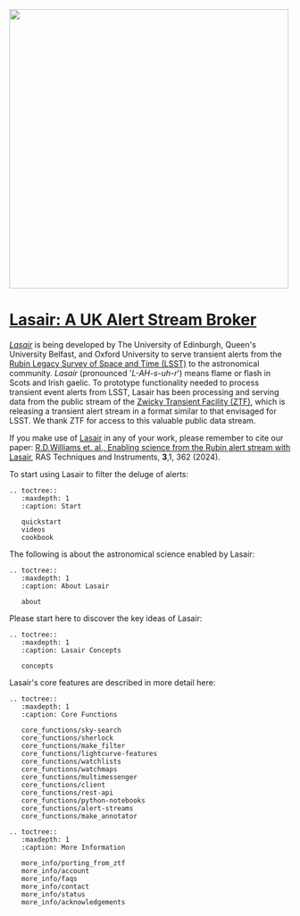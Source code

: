 <img src="_images/lasair_logo_transparent_LSST.png" width=500>

# [Lasair: A UK Alert Stream Broker]({%lasairurl%}) 

[*Lasair*]({%lasairurl%}) is being developed by The University of Edinburgh, Queen\'s University Belfast,
and Oxford University to serve transient alerts from the 
[Rubin Legacy Survey of Space and Time (LSST)](https://rubinobservatory.org/) to the 
astronomical community. *Lasair* (pronounced '*L-AH-s-uh-r*') means flame or 
flash in Scots and Irish gaelic. To prototype functionality needed to process transient 
event alerts from LSST, Lasair has been processing and serving data from the 
public stream of the [Zwicky Transient Facility (ZTF)](http://www.ztf.caltech.edu/), 
which is releasing a transient alert stream in a format similar to that 
envisaged for LSST. We thank ZTF for access to this valuable public data stream.

If you make use of [Lasair]({%lasairurl%}) in any of your work, please remember to cite our paper: [R.D.Williams et. al., 
Enabling science from the Rubin alert stream with Lasair](https://doi.org/10.1093/rasti/rzae024), 
RAS Techniques and Instruments, **3**,1, 362  (2024).

To start using Lasair to filter the deluge of alerts:
```eval_rst
.. toctree::
   :maxdepth: 1
   :caption: Start

   quickstart
   videos
   cookbook
```

The following is about the astronomical science enabled by Lasair:
```eval_rst
.. toctree::
   :maxdepth: 1
   :caption: About Lasair

   about
```
Please start here to discover the key ideas of Lasair:

```eval_rst
.. toctree::
   :maxdepth: 1
   :caption: Lasair Concepts

   concepts
```

Lasair's core features are described in more detail here:

```eval_rst
.. toctree::
   :maxdepth: 1
   :caption: Core Functions

   core_functions/sky-search
   core_functions/sherlock
   core_functions/make_filter
   core_functions/lightcurve-features
   core_functions/watchlists
   core_functions/watchmaps
   core_functions/multimessenger
   core_functions/client
   core_functions/rest-api
   core_functions/python-notebooks
   core_functions/alert-streams
   core_functions/make_annotator
```

```eval_rst
.. toctree::
   :maxdepth: 1
   :caption: More Information

   more_info/porting_from_ztf
   more_info/account
   more_info/faqs
   more_info/contact
   more_info/status
   more_info/acknowledgements
```
